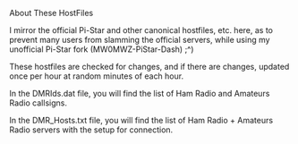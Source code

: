 About These HostFiles

I mirror the official Pi-Star and other canonical hostfiles, etc. here, as to prevent many users from slamming the official servers, while using my unofficial Pi-Star fork (MW0MWZ-PiStar-Dash) ;^)

These hostfiles are checked for changes, and if there are changes, updated once per hour at random minutes of each hour.

In the DMRIds.dat file, you will find the list of Ham Radio and Amateurs Radio callsigns.

In the DMR_Hosts.txt file, you will find the list of Ham Radio + Amateurs Radio servers with the
setup for connection.
